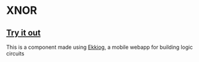 # XNOR

## [Try it out](https://ekkiog.mariusgundersen.net/)

This is a component made using [Ekkiog](https://ekkiog.mariusgundersen.net), a mobile webapp for building logic circuits